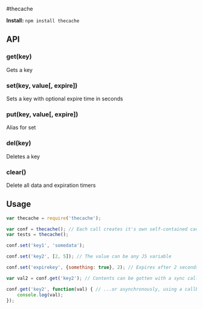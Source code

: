 #thecache

**Install:** `npm install thecache`

## API

### get(key)

Gets a key

### set(key, value[, expire])

Sets a key with optional expire time in seconds

### put(key, value[, expire])

Alias for set

### del(key)

Deletes a key

### clear()

Delete all data and expiration timers

## Usage

```javascript
var thecache = require('thecache');

var conf = thecache(); // Each call creates it's own self-contained cache
var tests = thecache();

conf.set('key1', 'somedata');

conf.set('key2', [2, 5]); // The value can be any JS variable

conf.set('expirekey', {something: true}, 2); // Expires after 2 seconds

var val2 = conf.get('key2'); // Contents can be gotten with a sync call...

conf.get('key2', function(val) { // ...or asynchronously, using a callback
	console.log(val);
});
```

